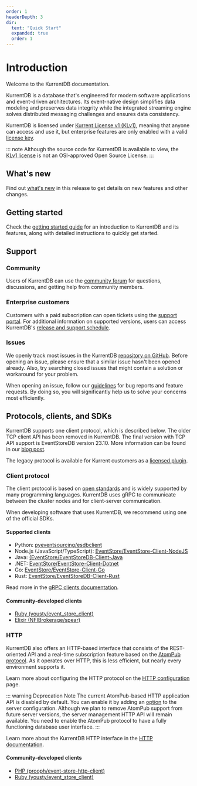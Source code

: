 ```yaml
---
order: 1
headerDepth: 3
dir:
  text: "Quick Start"
  expanded: true
  order: 1
---
```


# Introduction

Welcome to the KurrentDB documentation.

KurrentDB is a database that's engineered for modern software applications and event-driven architectures. Its event-native design simplifies data modeling and preserves data integrity while the integrated streaming engine solves distributed messaging challenges and ensures data consistency.

KurrentDB is licensed under [Kurrent License v1 (KLv1)](https://github.com/EventStore/EventStore/blob/master/LICENSE.md), meaning that anyone can access and use it, but enterprise features are only enabled with a valid [license key](./installation.md#license-keys).

::: note
Although the source code for KurrentDB is available to view, the [KLv1 license](https://github.com/EventStore/EventStore/blob/master/LICENSE.md) is not an OSI-approved Open Source License.
:::

## What's new

Find out [what's new](whatsnew.md) in this release to get details on new features and other changes.

## Getting started

Check the [getting started guide](/getting-started/introduction.html) for an introduction to KurrentDB and its features, along with detailed instructions to quickly get started.

## Support

### Community

Users of KurrentDB can use the [community forum](https://www.kurrent.io/community) for questions, discussions, and getting help from community members.

### Enterprise customers

Customers with a paid subscription can open tickets using the [support portal](https://eventstore.freshdesk.com). For additional information on supported versions, users can access KurrentDB's [release and support schedule](../release-schedule/).

### Issues

We openly track most issues in the KurrentDB [repository on GitHub](https://github.com/EventStore/EventStore). Before opening an issue, please ensure that a similar issue hasn't been opened already. Also, try searching closed issues that might contain a solution or workaround for your problem.

When opening an issue, follow our [guidelines](https://github.com/EventStore/EventStore/blob/master/CONTRIBUTING.md) for bug reports and feature requests. By doing so, you will significantly help us to solve your concerns most efficiently.

## Protocols, clients, and SDKs

KurrentDB supports one client protocol, which is described below. The older TCP client API has been removed in KurrentDB. The final version with TCP API support is EventStoreDB version 23.10. More information can be found in our [blog post](https://www.kurrent.io/blog/sunsetting-eventstoredb-tcp-based-client-protocol).

The legacy protocol is available for Kurrent customers as a [licensed plugin](../configuration/networking.md#external-tcp).

### Client protocol

The client protocol is based on [open standards](https://grpc.io/) and is widely supported by many programming languages. KurrentDB uses gRPC to communicate between the cluster nodes and for client-server communication.

When developing software that uses KurrentDB, we recommend using one of the official SDKs.

#### Supported clients

- Python: [pyeventsourcing/esdbclient](https://pypi.org/project/esdbclient/)
- Node.js (JavaScript/TypeScript): [EventStore/EventStore-Client-NodeJS](https://github.com/EventStore/EventStore-Client-NodeJS)
- Java: [(EventStore/EventStoreDB-Client-Java](https://github.com/EventStore/EventStoreDB-Client-Java)
- .NET: [EventStore/EventStore-Client-Dotnet](https://github.com/EventStore/EventStore-Client-Dotnet)
- Go: [EventStore/EventStore-Client-Go](https://github.com/EventStore/EventStore-Client-Go)
- Rust: [EventStore/EventStoreDB-Client-Rust](https://github.com/EventStore/EventStoreDB-Client-Rust)

Read more in the [gRPC clients documentation](@clients/grpc/README.md).

#### Community-developed clients

- [Ruby (yousty/event_store_client)](https://github.com/yousty/event_store_client)
- [Elixir (NFIBrokerage/spear)](https://github.com/NFIBrokerage/spear)

### HTTP

KurrentDB also offers an HTTP-based interface that consists of the REST-oriented API and a real-time subscription feature based on the [AtomPub protocol](https://datatracker.ietf.org/doc/html/rfc5023). As it operates over HTTP, this is less efficient, but nearly every environment supports it.

Learn more about configuring the HTTP protocol on the [HTTP configuration](../configuration/networking.md#http-configuration) page.

::: warning Deprecation Note
The current AtomPub-based HTTP application API is disabled by default. You can enable it by adding an [option](../configuration/networking.md#atompub) to the server configuration. Although we plan to remove AtomPub support from future server versions, the server management HTTP API will remain available.
You need to enable the AtomPub protocol to have a fully functioning database user interface.
:::

Learn more about the KurrentDB HTTP interface in the [HTTP documentation](@clients/http-api/README.md). 

#### Community-developed clients

- [PHP (prooph/event-store-http-client)](https://github.com/prooph/event-store-http-client/)
- [Ruby (yousty/event_store_client)](https://github.com/yousty/event_store_client)
